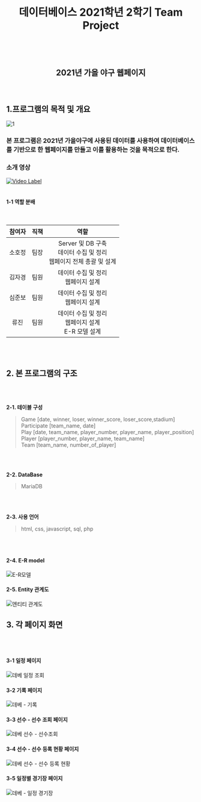 # <p align="center"> 데이터베이스 2021학년 2학기 Team Project </p>
</br>
</br>

## <p align="center"> 2021년 가을 야구 웹페이지</p>
</br>


## 1.프로그램의 목적 및 개요
![1](https://github.com/bona0722/db_Team_Project/assets/58328096/beead899-8e54-4d9a-91df-dda80f47ace0)



### 본 프로그램은 2021년 가을야구에 사용된 데이터를 사용하여 데이터베이스를 기반으로 한 웹페이지를 만들고 이를 활용하는 것을 목적으로 한다.

### 소개 영상
[![Video Label](http://img.youtube.com/vi/iBGUWdLfnLc/0.jpg)](https://youtu.be/iBGUWdLfnLc)
</br>
</br>


#### 1-1 역할 분배
<br/>

|참여자|직책|역할|
|:---:|:---:|:---:|
|소호정|팀장|Server 및 DB 구축 </br> 데이터 수집 및 정리 </br> 웹페이지 전체 총괄 및 설계|
|김자경|팀원|데이터 수집 및 정리 </br> 웹페이지 설계|
|심준보|팀원|데이터 수집 및 정리 </br> 웹페이지 설계|
|류진|팀원|데이터 수집 및 정리 </br> 웹페이지 설계 <br/> E-R 모델 설계|

</br>
</br>


## 2. 본 프로그램의 구조
</br>
</br>

**2-1. 테이블 구성**
> Game [date, winner, loser, winner_score, loser_score,stadium]</br>
> Participate [team_name, date]</br>
> Play [date, team_name, player_number, player_name, player_position]</br>
> Player [player_number, player_name, team_name]</br>
> Team [team_name, number_of_player]</br>

</br>
</br>


**2-2. DataBase**
> MariaDB 

</br>
</br>

**2-3. 사용 언어**
> html, css, javascript, sql, php </br>

</br>
</br>

#### 2-4. E-R model
![E-R모델](https://github.com/bona0722/db_Team_Project/assets/58328096/5b7b51e8-8bd8-44fb-8b80-e8db5ac976dd) <br/>


#### 2-5. Entity 관계도
![엔티티 관계도](https://github.com/bona0722/db_Team_Project/assets/58328096/8d21dc06-45ba-4d7e-ba7b-de40cf19f164)<br/>


## 3. 각 페이지 화면
<br/>
<br/>

#### 3-1 일정 페이지

![데베 일정 조회](https://github.com/bona0722/db_Team_Project/assets/58328096/bfd8f61b-b8b6-4bea-a511-c015cd3920cc)

#### 3-2 기록 페이지

![데베 - 기록](https://github.com/bona0722/db_Team_Project/assets/58328096/835f567f-290a-45ee-b701-4c4de0f807e8)

#### 3-3 선수 - 선수 조회 페이지

![데베 선수 - 선수조회](https://github.com/bona0722/db_Team_Project/assets/58328096/c77270d9-c89e-4525-b7da-cb13118445a5)

#### 3-4 선수 - 선수 등록 현황 페이지

![데베 선수 - 선수 등록 현황](https://github.com/bona0722/db_Team_Project/assets/58328096/dcc1b60a-7f3d-4d52-bb10-b3e20270178f)

#### 3-5 일정별 경기장 페이지

![데베 - 일정 경기장](https://github.com/bona0722/db_Team_Project/assets/58328096/b9a4a8af-460d-4c9f-a9f9-6600e6a3b797)
